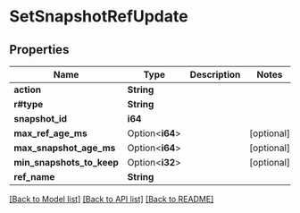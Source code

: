 # SetSnapshotRefUpdate

## Properties

Name | Type | Description | Notes
------------ | ------------- | ------------- | -------------
**action** | **String** |  | 
**r#type** | **String** |  | 
**snapshot_id** | **i64** |  | 
**max_ref_age_ms** | Option<**i64**> |  | [optional]
**max_snapshot_age_ms** | Option<**i64**> |  | [optional]
**min_snapshots_to_keep** | Option<**i32**> |  | [optional]
**ref_name** | **String** |  | 

[[Back to Model list]](../README.md#documentation-for-models) [[Back to API list]](../README.md#documentation-for-api-endpoints) [[Back to README]](../README.md)



